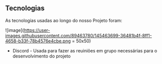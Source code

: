 
## Tecnologias
As tecnologias usadas ao longo do nosso Projeto foram:

![image](https://user-images.githubusercontent.com/89463780/145463699-36481b4f-8ff1-4658-b33f-78b4576e4cbe.png = 50x50)
* Discord - Usada para fazer as reuiniões em grupo necessárias para o desenvolvimento do projeto

